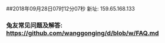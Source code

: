 ##2018年09月28日07时12分07秒 新址: 159.65.168.133
### 兔友常见问题及解答: https://github.com/wanggonging/d/blob/w/FAQ.md

